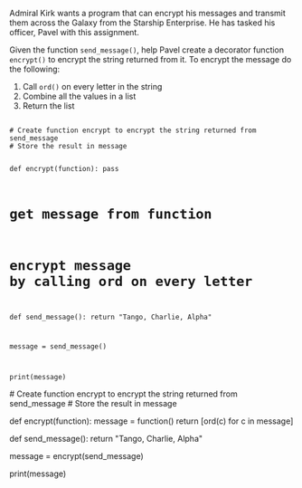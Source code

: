 Admiral Kirk wants a program that can encrypt his messages and transmit them across the Galaxy from the Starship Enterprise. He has tasked his officer, Pavel with this assignment.

Given the function `send_message()`, help Pavel create a decorator function `encrypt()` to encrypt the string returned from it. To encrypt the message do the following:

1. Call `ord()` on every letter in the string
2. Combine all the values in a list
3. Return the list

<Editor lang="python" type="exercise">
<code>
# Create function encrypt to encrypt the string returned from send_message
# Store the result in message

def encrypt(function):
  pass
  # get message from function

  # encrypt message by calling ord on every letter


def send_message():
  return "Tango, Charlie, Alpha"

message = send_message()

print(message)
</code>

<solution>
# Create function encrypt to encrypt the string returned from send_message
# Store the result in message

def encrypt(function):
  message = function()
  return [ord(c) for c in message]

def send_message():
  return "Tango, Charlie, Alpha"

message = encrypt(send_message)

print(message)
</solution>
</Editor>